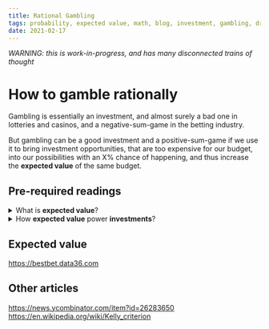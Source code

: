 ```yaml
---
title: Rational Gambling
tags: probability, expected value, math, blog, investment, gambling, draft, english
date: 2021-02-17
---
```


*WARNING: this is work-in-progress, and has many disconnected trains of thought*

# How to gamble rationally

Gambling is essentially an investment, and almost surely a bad one in lotteries and casinos, and a negative-sum-game in the betting industry.

But gambling can be a good investment and a positive-sum-game if we use it to bring investment opportunities, that are too expensive for our budget, into our possibilities with an X% chance of happening, and thus increase the **expected value** of the same budget.

## Pre-required readings

<details>
<summary>What is <strong>expected value</strong>?</summary>

asdadasd
</details>

<details>
<summary>How <strong>expected value</strong> power <strong>investments</strong>?</summary>

- Subjective value of money does not correlate linearly with its quantity
- When expected value is below a target, increasing its variance increases also the chance of reaching that target
- A gambling's expected value is less than the betting quantity, so by itself, it is a bad investment\
But things can change if you mix it with the expected value of a very profitable investment that requires a minimum-invest-amount of Y, but you don't have enough money to invest in it, so you have no chance to make that investment and take advantage of its high expected value, so if you have X, you have an expected value of X with 100% certainty.\
Unless you bet your capital X, because betting allows you to have the possibility of reaching the minimum amount to make that investment
In other words, betting increases variance, and since budget is below the investment required, it allows to exist the possibility of making that investment, intertwining the expected value of the bet with that of the investment, and if the investment has a high enough expected value, it can compensate the negative value of the bet and result in a net positive change in expected value, thus getting a expected value bigger than the initially X, but with uncertainty, less than 100% chance.

</details>

## Expected value

https://bestbet.data36.com

## Other articles

https://news.ycombinator.com/item?id=26283650
https://en.wikipedia.org/wiki/Kelly_criterion
